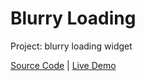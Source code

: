 # Blurry Loading

Project: blurry loading widget

[Source Code](./README.md) | [Live Demo](https://josephgattuso.github.io/js-projects/blurry-loading/index)
